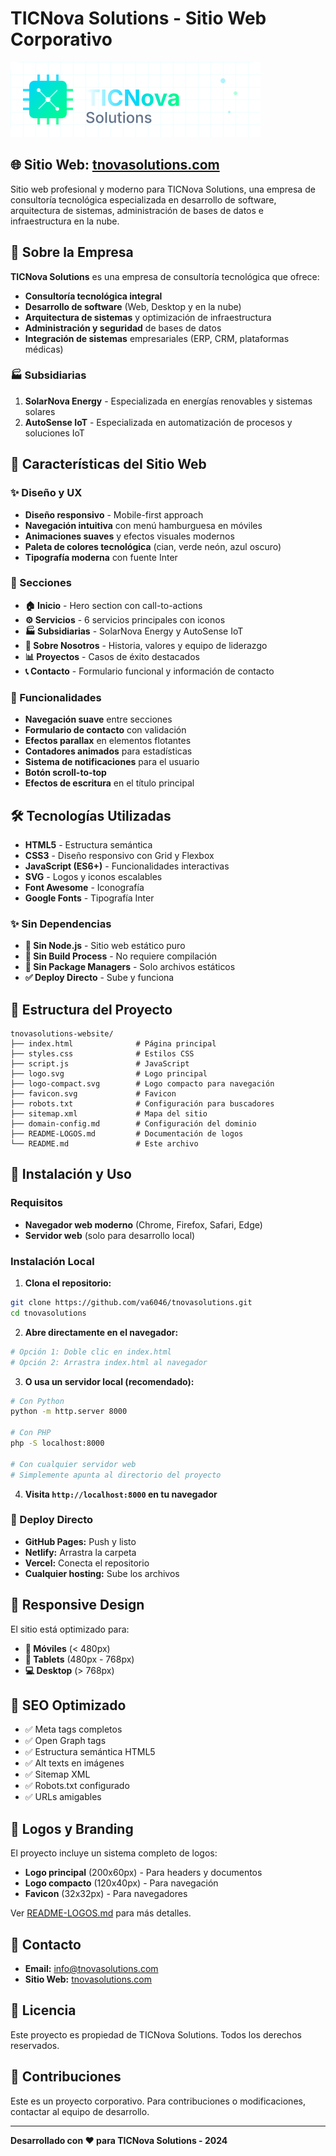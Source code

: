 # TICNova Solutions - Sitio Web Corporativo

![TICNova Solutions Logo](logo.svg)

## 🌐 Sitio Web: [tnovasolutions.com](https://tnovasolutions.com)

Sitio web profesional y moderno para TICNova Solutions, una empresa de consultoría tecnológica especializada en desarrollo de software, arquitectura de sistemas, administración de bases de datos e infraestructura en la nube.

## 🏢 Sobre la Empresa

**TICNova Solutions** es una empresa de consultoría tecnológica que ofrece:

- **Consultoría tecnológica integral**
- **Desarrollo de software** (Web, Desktop y en la nube)
- **Arquitectura de sistemas** y optimización de infraestructura
- **Administración y seguridad** de bases de datos
- **Integración de sistemas** empresariales (ERP, CRM, plataformas médicas)

### 🏭 Subsidiarias

1. **SolarNova Energy** - Especializada en energías renovables y sistemas solares
2. **AutoSense IoT** - Especializada en automatización de procesos y soluciones IoT

## 🚀 Características del Sitio Web

### ✨ Diseño y UX
- **Diseño responsivo** - Mobile-first approach
- **Navegación intuitiva** con menú hamburguesa en móviles
- **Animaciones suaves** y efectos visuales modernos
- **Paleta de colores tecnológica** (cian, verde neón, azul oscuro)
- **Tipografía moderna** con fuente Inter

### 🎨 Secciones
- **🏠 Inicio** - Hero section con call-to-actions
- **⚙️ Servicios** - 6 servicios principales con iconos
- **🏭 Subsidiarias** - SolarNova Energy y AutoSense IoT
- **👥 Sobre Nosotros** - Historia, valores y equipo de liderazgo
- **📊 Proyectos** - Casos de éxito destacados
- **📞 Contacto** - Formulario funcional y información de contacto

### 🔧 Funcionalidades
- **Navegación suave** entre secciones
- **Formulario de contacto** con validación
- **Efectos parallax** en elementos flotantes
- **Contadores animados** para estadísticas
- **Sistema de notificaciones** para el usuario
- **Botón scroll-to-top**
- **Efectos de escritura** en el título principal

## 🛠️ Tecnologías Utilizadas

- **HTML5** - Estructura semántica
- **CSS3** - Diseño responsivo con Grid y Flexbox
- **JavaScript (ES6+)** - Funcionalidades interactivas
- **SVG** - Logos y iconos escalables
- **Font Awesome** - Iconografía
- **Google Fonts** - Tipografía Inter

### ✨ Sin Dependencias
- **🚫 Sin Node.js** - Sitio web estático puro
- **🚫 Sin Build Process** - No requiere compilación
- **🚫 Sin Package Managers** - Solo archivos estáticos
- **✅ Deploy Directo** - Sube y funciona

## 📁 Estructura del Proyecto

```
tnovasolutions-website/
├── index.html              # Página principal
├── styles.css              # Estilos CSS
├── script.js               # JavaScript
├── logo.svg                # Logo principal
├── logo-compact.svg        # Logo compacto para navegación
├── favicon.svg             # Favicon
├── robots.txt              # Configuración para buscadores
├── sitemap.xml             # Mapa del sitio
├── domain-config.md        # Configuración del dominio
├── README-LOGOS.md         # Documentación de logos
└── README.md               # Este archivo
```

## 🚀 Instalación y Uso

### Requisitos
- **Navegador web moderno** (Chrome, Firefox, Safari, Edge)
- **Servidor web** (solo para desarrollo local)

### Instalación Local
1. **Clona el repositorio:**
```bash
git clone https://github.com/va6046/tnovasolutions.git
cd tnovasolutions
```

2. **Abre directamente en el navegador:**
```bash
# Opción 1: Doble clic en index.html
# Opción 2: Arrastra index.html al navegador
```

3. **O usa un servidor local (recomendado):**
```bash
# Con Python
python -m http.server 8000

# Con PHP
php -S localhost:8000

# Con cualquier servidor web
# Simplemente apunta al directorio del proyecto
```

4. **Visita `http://localhost:8000` en tu navegador**

### 🎯 Deploy Directo
- **GitHub Pages:** Push y listo
- **Netlify:** Arrastra la carpeta
- **Vercel:** Conecta el repositorio
- **Cualquier hosting:** Sube los archivos

## 📱 Responsive Design

El sitio está optimizado para:
- **📱 Móviles** (< 480px)
- **📱 Tablets** (480px - 768px)
- **💻 Desktop** (> 768px)

## 🎯 SEO Optimizado

- ✅ Meta tags completos
- ✅ Open Graph tags
- ✅ Estructura semántica HTML5
- ✅ Alt texts en imágenes
- ✅ Sitemap XML
- ✅ Robots.txt configurado
- ✅ URLs amigables

## 🎨 Logos y Branding

El proyecto incluye un sistema completo de logos:
- **Logo principal** (200x60px) - Para headers y documentos
- **Logo compacto** (120x40px) - Para navegación
- **Favicon** (32x32px) - Para navegadores

Ver [README-LOGOS.md](README-LOGOS.md) para más detalles.

## 📧 Contacto

- **Email:** info@tnovasolutions.com
- **Sitio Web:** [tnovasolutions.com](https://tnovasolutions.com)

## 📄 Licencia

Este proyecto es propiedad de TICNova Solutions. Todos los derechos reservados.

## 🤝 Contribuciones

Este es un proyecto corporativo. Para contribuciones o modificaciones, contactar al equipo de desarrollo.

---

**Desarrollado con ❤️ para TICNova Solutions - 2024**

